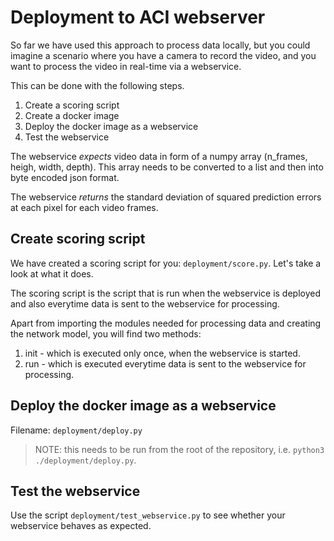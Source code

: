 # Deployment to ACI webserver

So far we have used this approach to process data locally, but you could imagine a scenario where you have a camera to record the video, and you want to process the video in real-time via a webservice. 

This can be done with the following steps. 

1. Create a scoring script
2. Create a docker image
3. Deploy the docker image as a webservice
4. Test the webservice

The webservice *expects* video data in form of a numpy array (n_frames, heigh, width, depth). This array needs to be converted to a list and then into byte encoded json format.

The webservice *returns* the standard deviation of squared prediction errors at each pixel for each video frames.


## Create scoring script

We have created a scoring script for you: `deployment/score.py`.  Let's take a look at what it does.  

The scoring script is the script that is run when the webservice is deployed and also everytime data is sent to the webservice for processing.

Apart from importing the modules needed for processing data and creating the network model, you will find two methods:

1. init - which is executed only once, when the webservice is started.
2. run - which is executed everytime data is sent to the webservice for processing.

## Deploy the docker image as a webservice

Filename: `deployment/deploy.py`

>NOTE: this needs to be run from the root of the repository, i.e. `python3 ./deployment/deploy.py`.

## Test the webservice

Use the script `deployment/test_webservice.py` to see whether your webservice behaves as expected.
